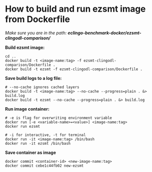 # How to build and run ezsmt image from Dockerfile

_Make sure you are in the path: **eclingo-benchmark-docker/ezsmt-clingodl-comparison/**_


**Build ezsmt image:**
```
cd ..
docker build -t <image-name:tag> -f ezsmt-clingodl-comparison/Dockerfile .
docker build -t ezsmt -f ezsmt-clingodl-comparison/Dockerfile .
```

**Save build logs to a log file:**
```
# --no-cache ignores cached layers
docker build -t <image-name:tag> --no-cache --progress=plain . &> build.log
docker build -t ezsmt --no-cache --progress=plain . &> build.log
```

**Run image container:**
```
# -e is flag for overwriting environment variable
docker run [-e <variable-name>=<value>] <image-name:tag>
docker run ezsmt

# -i for interactive, -t for terminal
docker run -it <image-name:tag> /bin/bash
docker run -it ezsmt /bin/bash
```

**Save container as image**
```
docker commit <container-id> <new-image-name:tag>
docker commit cebe1c44fb02 new-ezsmt
```

